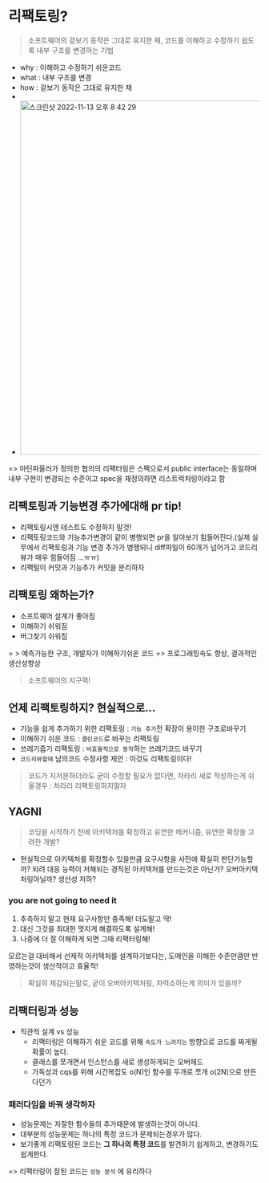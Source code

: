 # 리팩토링?

> 소프트웨어의 겉보기 동작은 그대로 유지한 채, 코드를 이해하고 수정하기 쉽도록 내부 구조를 변경하는 기법

- why : 이해하고 수정하기 쉬운코드
- what : 내부 구조를 변경
- how : 겉보기 동작은 그대로 유지한 채
- 
- <img width="705" alt="스크린샷 2022-11-13 오후 8 42 29" src="https://user-images.githubusercontent.com/85499582/201519910-3f896c94-7a4a-466c-8b65-9b435d5aec3b.png">

=> 마틴파울러가 정의한 협의의 리팩터링은 스펙으로서 public interface는 동일하며 내부 구현이 변경되는 수준이고 spec을 재정의하면 리스트럭처링이라고 함

## 리팩토링과 기능변경 추가에대해 pr tip!
- 리팩토링시엔 테스트도 수정하지 말것!
- 리팩토링코드와 기능추가변경이 같이 병행되면 pr을 알아보기 힘들어진다.(실제 실무에서 리팩토링과 기능 변경 추가가 병행되니 diff파일이 60개가 넘어가고 코드리뷰가 매우 힘들어짐 ...ㅠㅠ)
- 리팩털이 커밋과 기능추가 커밋을 분리하자

## 리팩토링 왜하는가?

- 소프트웨어 설계가 좋아짐
- 이해하기 쉬워짐
- 버그찾기 쉬워짐

= > 예측가능한 구조, 개발자가 이해하기쉬운 코드 => 프로그래밍속도 향상, 결과적인 생산성향상

> 소프트웨어의 지구력!

## 언제 리팩토링하지? 현실적으로...

- 기능을 쉽게 추가하기 위한 리팩토링 : `기능 추가`전 확장이 용이한 구조로바꾸기
- 이해하기 쉬운 코드 : `클린코드`로 바꾸는 리팩토링
- 쓰레기줍기 리팩토링 : `비효율적으로 동작`하는 쓰레기코드 바꾸기 
- `코드리뷰할때` 남의코드 수정사항 제안 : 이것도 리팩토링이다!

> 코드가 지저분하더라도 굳이 수정할 필요가 없다면, 차라리 새로 작성하는게 쉬울경우 : 차라리 리팩토링하지말자

## YAGNI
> 코딩을 시작하기 전에 아키텍처를 확정하고 유연한 메커니즘, 유연한 확장을 고려한 개발?
- 현실적으로 아키텍처를 확정할수 있을만큼 요구사항을 사전에 확실히 판단가능할까? 되려 대응 능력이 저해되는 경직된 아키텍처를 만드는것은 아닌가? 오버아키텍처링아닐까? 생산성 저하?

### you are not going to need it
1. 추측하지 말고 현재 요구사항만 충족해! 더도말고 딱!
2. 대신 그것을 최대한 멋지게 해결하도록 설계해!
3. 나중에 더 잘 이해하게 되면 그때 리팩터링해!

모르는걸 대비해서 선제적 아키텍처를 설계하기보다는, 도메인을 이해한 수준만큼만 반영하는것이 생산적이고 효율적!
> 확실히 체감되는말로, 굳이 오버아키텍처링, 차력쇼하는게 의미가 있을까?


## 리팩터링과 성능

- 직관적 설계 vs 성능
  - 리팩터링은 이해하기 쉬운 코드를 위해 `속도가 느려지는` 방향으로 코드를 짜게될 확률이 높다.
  - 클래스를 쪼개면서 인스턴스를 새로 생성하게되는 오버헤드
  - 가독성과 cqs를 위해 시간복잡도 o(N)인 함수를 두개로 쪼개 o(2N)으로 만든다던가

### 패러다임을 바꿔 생각하자
- 성능문제는 자잘한 함수들의 추가때문에 발생하는것이 아니다.
- 대부분의 성능문제는 하나의 특정 코드가 문제되는경우가 많다.
- 보기좋게 리팩토링된 코드는 **그 하나의 특정 코드**를 발견하기 쉽게하고, 변경하기도 쉽게한다.

=> 리팩터링이 잘된 코드는 `성능 분석` 에 유리하다
